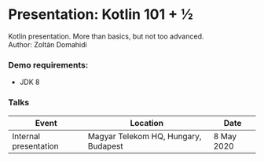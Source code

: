 # Presentation: Kotlin 101 + ½

Kotlin presentation. More than basics, but not too advanced.  
Author: Zoltán Domahidi  

### Demo requirements:
* JDK 8

### Talks

| Event                 | Location                             | Date       |
|-----------------------|--------------------------------------|------------|
| Internal presentation | Magyar Telekom HQ, Hungary, Budapest | 8 May 2020 |